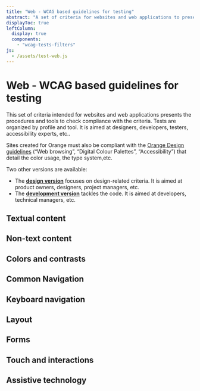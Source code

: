 ```yaml
---
title: "Web - WCAG based guidelines for testing"
abstract: "A set of criteria for websites and web applications to present the procedures and tools to check compliance with WCAG"
displayToc: true
leftColumn:
  display: true
  components: 
    - "wcag-tests-filters"
js:
  - /assets/test-web.js
---
```


# Web - WCAG based guidelines for testing

This set of criteria intended for websites and web applications presents the procedures and tools to check compliance with the criteria. Tests are organized by profile and tool. It is aimed at designers, developers, testers, accessibility experts, etc..

Sites created for Orange must also be compliant with the [Orange Design guidelines](https://design.orange.com/guidelines/) (“Web browsing”, “Digital Colour Palettes”, “Accessibility”) that detail the color usage, the type system,etc.

Two other versions are available:
- The **[design version](/en/web/design/)** focuses on design-related criteria. It is aimed at product owners, designers, project managers, etc.
- The **[development version](/en/web/develop/)** tackles the code. It is aimed at developers, technical managers, etc.



<section id="refTests" class="accordion" aria-multiselectable="true">
  <h2 id="test-textual-content">Textual content</h2>
  <h2 id="test-non-text-content">Non-text content</h2>
  <h2 id="test-colors-and-contrasts">Colors and contrasts</h2>
  <h2 id="test-common-navigation">Common Navigation</h2>
  <h2 id="test-keyboard-navigation">Keyboard navigation</h2>
  <h2 id="test-layout">Layout</h2>
  <h2 id="test-forms">Forms</h2>
  <h2 id="test-touch-and-interactions">Touch and interactions</h2>
  <h2 id="test-assistive-technologies">Assistive technology</h2>
</section>

